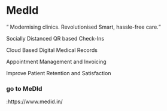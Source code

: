 <h1>MedId</h1>

<q>
Modernising clinics.
Revolutionised Smart, hassle-free care.</q>



<p>Socially Distanced QR based Check-Ins </p>


<p>Cloud Based Digital Medical Records</p>



<p>Appointment Management and Invoicing  </p>



<p>Improve Patient Retention and Satisfaction</p>






<h3>go to MeDId</h3>:https://www.medid.in/
